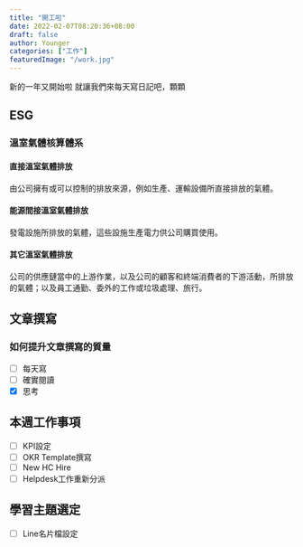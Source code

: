 ```yaml
---
title: "開工啦"
date: 2022-02-07T08:20:36+08:00
draft: false
author: Younger
categories: ["工作"]
featuredImage: "/work.jpg"
---
```


新的一年又開始啦
就讓我們來每天寫日記吧，顆顆

## ESG
### 溫室氣體核算體系
#### 直接溫室氣體排放  
由公司擁有或可以控制的排放來源，例如生產、運輸設備所直接排放的氣體。
#### 能源間接溫室氣體排放  
發電設施所排放的氣體，這些設施生產電力供公司購買使用。
#### 其它溫室氣體排放  
公司的供應鏈當中的上游作業，以及公司的顧客和終端消費者的下游活動，所排放的氣體；以及員工通勤、委外的工作或垃圾處理、旅行。   
  
## 文章撰寫
### 如何提升文章撰寫的質量  
- [ ] 每天寫  
- [ ] 確實閱讀  
- [x] 思考  

## 本週工作事項
- [ ] KPI設定
- [ ] OKR Template撰寫
- [ ] New HC Hire
- [ ] Helpdesk工作重新分派

## 學習主題選定
- [ ] Line名片檔設定

